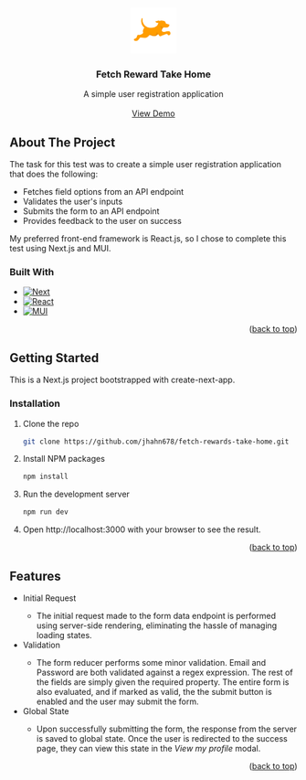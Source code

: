 <a name="readme-top"></a>

<br />
<div align="center">
    <img src="public/fetch-logo.png" alt="Logo" width="80" height="80">

<h3 align="center">Fetch Reward Take Home</h3>

  <p align="center">
    A simple user registration application
    <br />
    <br />
    <a href="https://fetch-rewards-take-home.vercel.app">View Demo</a>
  </p>
</div>


<!-- ABOUT THE PROJECT -->
## About The Project

The task for this test was to create a simple user registration application that does the following:
<ul>
  <li>Fetches field options from an API endpoint</li>
  <li>Validates the user's inputs</li>
  <li>Submits the form to an API endpoint</li>
  <li>Provides feedback to the user on success</li>
</ul>

My preferred front-end framework is React.js, so I chose to complete this test using Next.js and MUI.


### Built With

* [![Next][Next.js]][Next-url]
* [![React][React.js]][React-url]
* [![MUI][MUI]][MUI-url]

<p align="right">(<a href="#readme-top">back to top</a>)</p>



<!-- GETTING STARTED -->
## Getting Started

This is a Next.js project bootstrapped with create-next-app.


### Installation

1. Clone the repo
   ```sh
   git clone https://github.com/jhahn678/fetch-rewards-take-home.git
   ```
2. Install NPM packages
   ```sh
   npm install
   ```
3. Run the development server
   ```sh
   npm run dev
   ```
4. Open http://localhost:3000 with your browser to see the result.

<p align="right">(<a href="#readme-top">back to top</a>)</p>


<!-- USAGE EXAMPLES -->
## Features

<ul>
   <li>Initial Request</li>
   <ul>
     <li>
       The initial request made to the form data endpoint is performed using server-side rendering, eliminating the hassle of managing loading states. 
     </li>
  </ul>
  <li>Validation</li>
  <ul>
     <li>
        The form reducer performs some minor validation. Email and Password are both validated against a regex expression. The rest of the fields are simply given the required property. The entire form is also evaluated, and if marked as valid, the the submit button is enabled and the user may submit the form.
     </li>
  </ul>
  <li>Global State</li>
  <ul>
     <li>
       Upon successfully submitting the form, the response from the server is saved to global state. Once the user is redirected to the success page, they can view this state in the <i>View my profile</i> modal.
     </li>
  </ul>
</ul>

<p align="right">(<a href="#readme-top">back to top</a>)</p>



<!-- MARKDOWN LINKS & IMAGES -->
<!-- https://www.markdownguide.org/basic-syntax/#reference-style-links -->
[Next.js]: https://img.shields.io/badge/next.js-000000?style=for-the-badge&logo=nextdotjs&logoColor=white
[Next-url]: https://nextjs.org/
[React.js]: https://img.shields.io/badge/React-20232A?style=for-the-badge&logo=react&logoColor=61DAFB
[React-url]: https://reactjs.org/
[MUI]: https://img.shields.io/badge/MUI-%230081CB.svg?style=for-the-badge&logo=mui&logoColor=white
[MUI-url]: https://mui.com/

